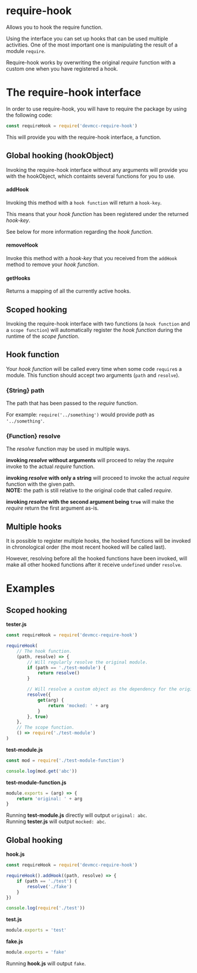 # require-hook
Allows you to hook the require function.

Using the interface you can set up hooks that can be used multiple activities. One of the most important one is manipulating the result of a module `require`.

Require-hook works by overwriting the original _require_ function with a custom one when you have registered a hook.

# The require-hook interface
In order to use require-hook, you will have to require the package by using the following code:
```javascript
const requireHook = require('devmcc-require-hook')
```

This will provide you with the require-hook interface, a function.

## Global hooking (hookObject)
Invoking the require-hook interface without any arguments will provide you with the hookObject, which containts several functions for you to use.

#### addHook
Invoking this method with a `hook function` will return a `hook-key`.

This means that your _hook function_ has been registered under the returned _hook-key_.

See below for more information regarding the _hook function_.

#### removeHook
Invoke this method with a _hook-key_ that you received from the `addHook` method to remove your _hook function_.

#### getHooks
Returns a mapping of all the currently active hooks.

## Scoped hooking
Invoking the require-hook interface with two functions (a `hook function` and a `scope function`) will automatically register the _hook function_ during the runtime of the _scope function_.

## Hook function
Your _hook function_ will be called every time when some code `require`s a module. This function should accept two arguments (`path` and `resolve`).

### {String} path
The path that has been passed to the _require_ function.

For example: `require('../something')` would provide _path_ as `'../something'`.

### {Function} resolve
The _resolve_ function may be used in multiple ways.

**invoking _resolve_ without arguments** will proceed to relay the _require_ invoke to the actual _require_ function.

**invoking _resolve_ with only a string** will proceed to invoke the actual _require_ function with the given path.  
**NOTE:** the path is still relative to the original code that called _require_.

**invoking _resolve_ with the second argument being `true`** will make the _require_ return the first argument as-is.

## Multiple hooks
It is possible to register multiple hooks, the hooked functions will be invoked in chronological order (the most recent hooked will be called last).

However, resolving before all the hooked functions have been invoked, will make all other hooked functions after it receive `undefined` under `resolve`.

# Examples
## Scoped hooking
**tester.js**
```javascript
const requireHook = require('devmcc-require-hook')

requireHook(
    // The hook function.
    (path, resolve) => {
        // Will regularly resolve the original module.
        if (path == './test-module') {
            return resolve()
        }

        // Will resolve a custom object as the dependency for the original module.
        resolve({
            get(arg) {
                return 'mocked: ' + arg
            }
        }, true)
    },
    // The scope function.
    () => require('./test-module')
)
```
**test-module.js**
```javascript
const mod = require('./test-module-function')

console.log(mod.get('abc'))
```
**test-module-function.js**
```javascript
module.exports = (arg) => {
    return 'original: ' + arg
}
```

Running **test-module.js** directly will output `original: abc`.  
Running **tester.js** will output `mocked: abc`.

## Global hooking
**hook.js**
```javascript
const requireHook = require('devmcc-require-hook')

requireHook().addHook((path, resolve) => {
    if (path == './test') {
        resolve('./fake')
    }
})

console.log(require('./test'))
```
**test.js**
```javascript
module.exports = 'test'
```
**fake.js**
```javascript
module.exports = 'fake'
```

Running **hook.js** will output `fake`.
